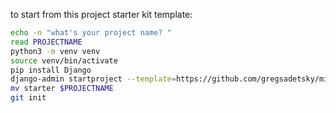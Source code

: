to start from this project starter kit template:

```bash
echo -n "what's your project name? "
read PROJECTNAME
python3 -m venv venv
source venv/bin/activate
pip install Django
django-admin startproject --template=https://github.com/gregsadetsky/minimalish-django-starter/archive/main.zip --extension=py $PROJECTNAME .
mv starter $PROJECTNAME
git init
```
